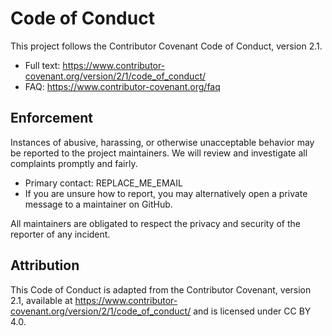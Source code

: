 # Code of Conduct

This project follows the Contributor Covenant Code of Conduct, version 2.1.

- Full text: https://www.contributor-covenant.org/version/2/1/code_of_conduct/
- FAQ: https://www.contributor-covenant.org/faq

## Enforcement

Instances of abusive, harassing, or otherwise unacceptable behavior may be reported to the project maintainers. We will review and investigate all complaints promptly and fairly.

- Primary contact: REPLACE_ME_EMAIL
- If you are unsure how to report, you may alternatively open a private message to a maintainer on GitHub.

All maintainers are obligated to respect the privacy and security of the reporter of any incident.

## Attribution

This Code of Conduct is adapted from the Contributor Covenant, version 2.1, available at https://www.contributor-covenant.org/version/2/1/code_of_conduct/ and is licensed under CC BY 4.0.
